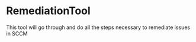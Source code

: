 # RemediationTool
This tool will go through and do all the steps necessary to remediate issues in SCCM
